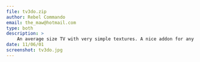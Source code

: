 ```yaml
---
file: tv3do.zip
author: Rebel Commando
email: the_maw@hotmail.com
type: both
description: >
    An average size TV with very simple textures. A nice addon for any home.
date: 11/06/01
screenshot: tv3do.jpg
---
```

